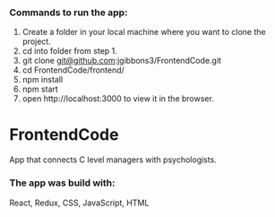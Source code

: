 
### Commands to run the app:

1. Create a folder in your local machine where you want to clone the project.
2. cd into folder from step 1.
3. git clone git@github.com:jgibbons3/FrontendCode.git
4. cd FrontendCode/frontend/ 
5. npm install
6. npm start
7. open http://localhost:3000 to view it in the browser.


# FrontendCode

App that connects C level managers with psychologists.


### The app was build with:

React, Redux, CSS, JavaScript, HTML
